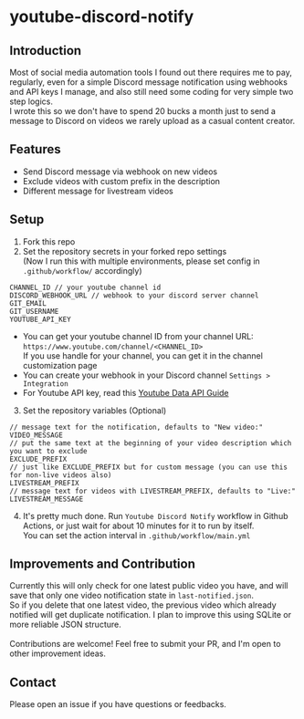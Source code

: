 # youtube-discord-notify

## Introduction

Most of social media automation tools I found out there requires me to pay, regularly, even for a simple Discord message notification using webhooks and API keys I manage, and also still need some coding for very simple two step logics.\
I wrote this so we don't have to spend 20 bucks a month just to send a message to Discord on videos we rarely upload as a casual content creator.

## Features

- Send Discord message via webhook on new videos
- Exclude videos with custom prefix in the description
- Different message for livestream videos

## Setup

1. Fork this repo
2. Set the repository secrets in your forked repo settings\
   (Now I run this with multiple environments, please set config in `.github/workflow/` accordingly)

```
CHANNEL_ID // your youtube channel id
DISCORD_WEBHOOK_URL // webhook to your discord server channel
GIT_EMAIL
GIT_USERNAME
YOUTUBE_API_KEY
```

- You can get your youtube channel ID from your channel URL: `https://www.youtube.com/channel/<CHANNEL_ID>`\
  If you use handle for your channel, you can get it in the channel customization page
- You can create your webhook in your Discord channel `Settings > Integration`
- For Youtube API key, read this [Youtube Data API Guide](https://developers.google.com/youtube/registering_an_application)

3. Set the repository variables (Optional)

```
// message text for the notification, defaults to "New video:"
VIDEO_MESSAGE
// put the same text at the beginning of your video description which you want to exclude
EXCLUDE_PREFIX
// just like EXCLUDE_PREFIX but for custom message (you can use this for non-live videos also)
LIVESTREAM_PREFIX
// message text for videos with LIVESTREAM_PREFIX, defaults to "Live:"
LIVESTREAM_MESSAGE
```

4. It's pretty much done. Run `Youtube Discord Notify` workflow in Github Actions, or just wait for about 10 minutes for it to run by itself.\
   You can set the action interval in `.github/workflow/main.yml`

## Improvements and Contribution

Currently this will only check for one latest public video you have, and will save that only one video notification state in `last-notified.json`.\
So if you delete that one latest video, the previous video which already notified will get duplicate notification. I plan to improve this using SQLite or more reliable JSON structure.\
\
Contributions are welcome! Feel free to submit your PR, and I'm open to other improvement ideas.

## Contact

Please open an issue if you have questions or feedbacks.
